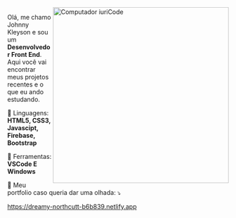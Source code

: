 <img src="https://raw.githubusercontent.com/MicaelliMedeiros/micaellimedeiros/master/image/computer-illustration.png" min-width="400px" max-width="400px" width="400px" align="right" alt="Computador iuriCode">

<p align="left"> 
 Olá, me chamo Johnny Kleyson e sou um <strong>Desenvolvedor Front End</strong>.<br>
  Aqui você vai encontrar meus projetos recentes e o que eu ando estudando.
</p>

<p align="left">
  🦄 Linguagens: <strong>HTML5, CSS3, Javascipt, Firebase, Bootstrap</strong>
</p>

<p align="left">
  💼 Ferramentas: <strong>VSCode E Windows</strong>
</p>

<p align="left">
  💌 Meu portfolio caso queria dar uma olhada:  ⤵️
  
  https://dreamy-northcutt-b6b839.netlify.app
</p>



